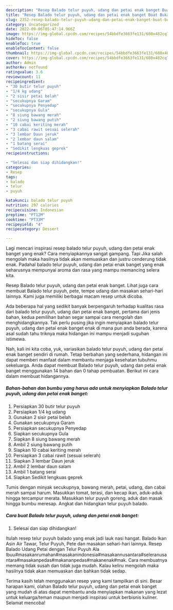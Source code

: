 ```yaml
---
description: "Resep Balado telur puyuh, udang dan petai enak banget Buat Buka Puasa"
title: "Resep Balado telur puyuh, udang dan petai enak banget Buat Buka Puasa"
slug: 2352-resep-balado-telur-puyuh-udang-dan-petai-enak-banget-buat-buka-puasa
category: Uncategorized
date: 2022-09-06T05:47:14.966Z
image: https://img-global.cpcdn.com/recipes/54bbdfe3663fe131/680x482cq70/balado-telur-puyuh-udang-dan-petai-enak-banget-foto-resep-utama.jpg
hideToc: false
enableToc: true
enableTocContent: false
thumbnail: https://img-global.cpcdn.com/recipes/54bbdfe3663fe131/680x482cq70/balado-telur-puyuh-udang-dan-petai-enak-banget-foto-resep-utama.jpg
cover: https://img-global.cpcdn.com/recipes/54bbdfe3663fe131/680x482cq70/balado-telur-puyuh-udang-dan-petai-enak-banget-foto-resep-utama.jpg
author: Admin
authorAv: notfound
ratingvalue: 3.6
reviewcount: 11
recipeingredient:
- "30 butir telur puyuh"
- "1/4 kg udang"
- "2 sisir petai belah"
- "secukupnya Garam"
- "secukupnya Penyedap"
- "secukupnya Gula"
- "8 siung bawang merah"
- "2 siung bawang putih"
- "10 cabai keriting merah"
- "3 cabai rawit sesuai selerah"
- "3 lembar Daun jeruk"
- "2 lembar daun salam"
- "1 batang serai"
- "Sedikit lengkuas geprek"
recipeinstructions:

- "Selesai dan siap dihidangkan!"
categories:
- Resep
tags:
- balado
- telur
- puyuh

katakunci: balado telur puyuh 
nutrition: 297 calories
recipecuisine: Indonesian
preptime: "PT12M"
cooktime: "PT33M"
recipeyield: "4"
recipecategory: Dessert

---
```



Lagi mencari inspirasi resep balado telur puyuh, udang dan petai enak banget yang enak? Cara menyiapkannya sangat gampang. Tapi Jika salah mengolah maka hasilnya tidak akan memuaskan dan justru cenderung tidak enak. Padahal balado telur puyuh, udang dan petai enak banget yang enak seharusnya mempunyai aroma dan rasa yang mampu memancing selera kita.


Resep Balado telur puyuh, udang dan petai enak banget. Lihat juga cara membuat Balado telur puyuh, pete, tempe udang dan masakan sehari-hari lainnya. Kami juga memiliki berbagai macam resep untuk dicoba.

Ada beberapa hal yang sedikit banyak berpengaruh terhadap kualitas rasa dari balado telur puyuh, udang dan petai enak banget, pertama dari jenis bahan, kedua pemilihan bahan segar sampai cara mengolah dan menghidangkannya. Tak perlu pusing jika ingin menyiapkan balado telur puyuh, udang dan petai enak banget enak di mana pun anda berada, karena asal sudah tahu triknya maka hidangan ini mampu menjadi suguhan istimewa.


Nah, kali ini kita coba, yuk, variasikan balado telur puyuh, udang dan petai enak banget sendiri di rumah. Tetap berbahan yang sederhana, hidangan ini dapat memberi manfaat dalam membantu menjaga kesehatan tubuhmu sekeluarga. Anda dapat membuat Balado telur puyuh, udang dan petai enak banget menggunakan 14 bahan dan 0 tahap pembuatan. Berikut ini cara dalam membuat hidangannya.

<!--inarticleads1-->

##### Bahan-bahan dan bumbu yang harus ada untuk menyiapkan Balado telur puyuh, udang dan petai enak banget:

1. Persiapkan 30 butir telur puyuh
1. Persiapkan 1/4 kg udang
1. Gunakan 2 sisir petai belah
1. Gunakan secukupnya Garam
1. Persiapkan secukupnya Penyedap
1. Siapkan secukupnya Gula
1. Siapkan 8 siung bawang merah
1. Ambil 2 siung bawang putih
1. Siapkan 10 cabai keriting merah
1. Persiapkan 3 cabai rawit (sesuai selerah)
1. Siapkan 3 lembar Daun jeruk
1. Ambil 2 lembar daun salam
1. Ambil 1 batang serai
1. Siapkan Sedikit lengkuas geprek


Tumis dengan minyak secukupnya, bawang merah, petai, udang, dan cabai merah sampai harum. Masukkan tomat, terasi, dan kecap ikan, aduk-aduk hingga tercampur merata. Masukkan telur puyuh goreng, aduk dan masak hingga bumbu meresap. Angkat dan hidangkan telur puyuh balado. 

<!--inarticleads2-->

##### Cara buat Balado telur puyuh, udang dan petai enak banget:


1. Selesai dan siap dihidangkan!

Itulah resep telur puyuh balado yang enak jadi lauk nasi hangat. Balado Ikan Asin Air Tawar, Telur Puyuh, Pete dan masakan sehari-hari lainnya. Resep Balado Udang Petai dengan Telur Puyuh Ala Ibuu#masakanrumahan#masakanindonesia#masakannusantara#seleranusantara#masakanpedas#makananpedas#makanenak#mak. Cara membuatnya memang tidak susah dan tidak juga mudah. Kalau keliru mengolah maka hasilnya tidak akan memuaskan dan bahkan tidak sedap. 

Terima kasih telah menggunakan resep yang kami tampilkan di sini. Besar harapan kami, olahan Balado telur puyuh, udang dan petai enak banget yang mudah di atas dapat membantu anda menyiapkan makanan yang lezat untuk keluarga/teman maupun menjadi inspirasi untuk berbisnis kuliner. Selamat mencoba!

